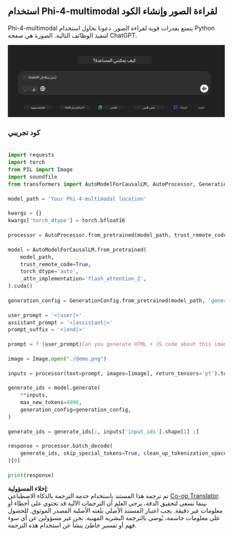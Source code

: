 <!--
CO_OP_TRANSLATOR_METADATA:
{
  "original_hash": "83b94a515637dffaea3bae99278561a6",
  "translation_date": "2025-03-27T13:03:55+00:00",
  "source_file": "md\\02.Application\\04.Vision\\Phi4\\CreateFrontend\\README.md",
  "language_code": "ar"
}
-->
## **استخدام Phi-4-multimodal لقراءة الصور وإنشاء الكود**

Phi-4-multimodal يتمتع بقدرات قوية لقراءة الصور. دعونا نحاول استخدام Python لتنفيذ الوظائف التالية. الصورة هي صفحة ChatGPT.

![demo](../../../../../../../translated_images/demo.415266e14de58ca0799f56584dec6684be4bf8d78ab882a38c7a635830f445f4.ar.png)

### **كود تجريبي**

```python

import requests
import torch
from PIL import Image
import soundfile
from transformers import AutoModelForCausalLM, AutoProcessor, GenerationConfig,pipeline,AutoTokenizer

model_path = 'Your Phi-4-multimodal location'

kwargs = {}
kwargs['torch_dtype'] = torch.bfloat16

processor = AutoProcessor.from_pretrained(model_path, trust_remote_code=True)

model = AutoModelForCausalLM.from_pretrained(
    model_path,
    trust_remote_code=True,
    torch_dtype='auto',
    _attn_implementation='flash_attention_2',
).cuda()

generation_config = GenerationConfig.from_pretrained(model_path, 'generation_config.json')

user_prompt = '<|user|>'
assistant_prompt = '<|assistant|>'
prompt_suffix = '<|end|>'

prompt = f'{user_prompt}Can you generate HTML + JS code about this image <|image_1|> ? Please step by step {prompt_suffix}{assistant_prompt}'

image = Image.open("./demo.png")

inputs = processor(text=prompt, images=[image], return_tensors='pt').to('cuda:0')

generate_ids = model.generate(
    **inputs,
    max_new_tokens=4096,
    generation_config=generation_config,
)

generate_ids = generate_ids[:, inputs['input_ids'].shape[1] :]

response = processor.batch_decode(
    generate_ids, skip_special_tokens=True, clean_up_tokenization_spaces=False
)[0]

print(response)

```

**إخلاء المسؤولية**:  
تم ترجمة هذا المستند باستخدام خدمة الترجمة بالذكاء الاصطناعي [Co-op Translator](https://github.com/Azure/co-op-translator). بينما نسعى لتحقيق الدقة، يرجى العلم أن الترجمات الآلية قد تحتوي على أخطاء أو معلومات غير دقيقة. يجب اعتبار المستند الأصلي بلغته الأصلية المصدر الموثوق. للحصول على معلومات حاسمة، يُوصى بالترجمة البشرية المهنية. نحن غير مسؤولين عن أي سوء فهم أو تفسير خاطئ ينشأ عن استخدام هذه الترجمة.